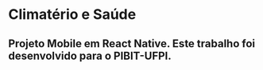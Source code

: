 # Climatério e Saúde
## Projeto Mobile em React Native. Este trabalho foi desenvolvido para o PIBIT-UFPI.
